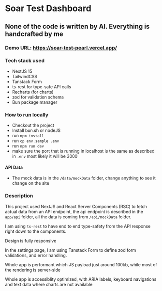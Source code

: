 # Soar Test Dashboard

## None of the code is written by AI. Everything is handcrafted by me

### Demo URL: https://soar-test-pearl.vercel.app/

### Tech stack used

- NextJS 15
- TailwindCSS
- Tanstack Form
- ts-rest for type-safe API calls
- Recharts (for charts)
- zod for validation schema
- Bun package manager

### How to run locally

- Checkout the project
- Install bun.sh or nodeJS
- run `npm install`
- run `cp env.sample .env`
- run `npm run dev`
- make sure the port that is running in localhost is the same as described in `.env` most likely it will be 3000

#### API Data

- The mock data is in the `/data/mockData` folder, change anything to see it change on the site

### Description

This project used NextJS and React Server Components (RSC) to fetch actual data from an API endpoint, the api endpoint is described in the `app/api` folder, all the data is coming from `/api/mockData` folder.

I am using `ts-rest` to have end to end type-safety from the API response right down to the components.

Design is fully responsive

In the settings page, I am using Tanstack Form to define zod form validations, and error handling.

Whole app is performant which JS payload just around 100kb, while most of the rendering is server-side

Whole app is accessiblity optimized, with ARIA labels, keyboard navigations and text data where charts are not available
